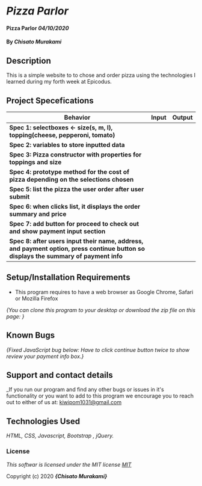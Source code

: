 # _Pizza Parlor_

#### Pizza Parlor _04/10/2020_

#### By _**Chisato Murakami**_

## Description
This is a simple website to to chose and order pizza using the technologies I learned during my forth week at Epicodus.

## Project Specefications

|  Behavior                 |  Input  | Output
|---------------------------|---------|-------
| **Spec 1: selectboxes <- size(s, m, l), topping(cheese, pepperoni, tomato)**| |
| **Spec 2: variables to store inputted data** | |
| **Spec 3: Pizza constructor with properties for toppings and size** | |
| **Spec 4: prototype method for the cost of pizza depending on the selections chosen** | |
| **Spec 5: list the pizza the user order after user submit**  | |
| **Spec 6: when clicks list, it displays the order summary and price**    |
| **Spec 7: add button for proceed to check out and show payment input section**    |
| **Spec 8: after users input their name, address, and payment option, press continue button so displays the summary of payment info**    |


## Setup/Installation Requirements

* This program requires to have a web browser as Google Chrome, Safari or Mozilla Firefox

_{You can clone this program to your desktop or download the zip file on this page: }_

## Known Bugs

_{Fixed JavaScript bug below:
  Have to click continue button twice to show review your payment info box.}_

## Support and contact details

_If you run our program and find any other bugs or issues in it's functionality or you want to add to this program we encourage you to reach out to either of us at: kiwipom1031@gmail.com

## Technologies Used

_HTML, CSS, Javascript, Bootstrap , jQuery._

### License

*This softwar is licensed under the MIT license [MIT](https://en.wikipedia.org/wiki/MIT_License)*

Copyright (c) 2020 **_{Chisato Murakami}_**
